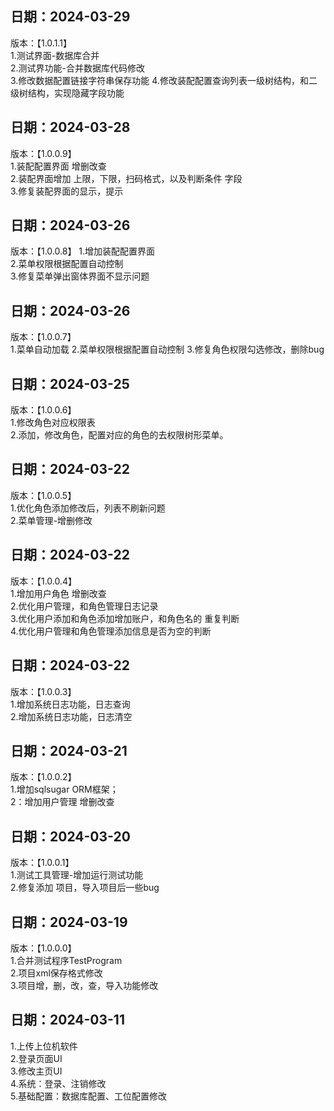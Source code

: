## 日期：2024-03-29   
版本：【1.0.1.1】  
1.测试界面-数据库合并  
2.测试界功能-合并数据库代码修改   
3.修改数据配置链接字符串保存功能
4.修改装配配置查询列表一级树结构，和二级树结构，实现隐藏字段功能  


## 日期：2024-03-28   
版本：【1.0.0.9】  
1.装配配置界面 增删改查  
2.装配界面增加 上限，下限，扫码格式，以及判断条件 字段   
3.修复装配界面的显示，提示  

## 日期：2024-03-26   
版本：【1.0.0.8】 
1.增加装配配置界面  
2.菜单权限根据配置自动控制  
3.修复菜单弹出窗体界面不显示问题  

## 日期：2024-03-26   
版本：【1.0.0.7】  
1.菜单自动加载
2.菜单权限根据配置自动控制
3.修复角色权限勾选修改，删除bug

## 日期：2024-03-25   
版本：【1.0.0.6】  
1.修改角色对应权限表  
2.添加，修改角色，配置对应的角色的去权限树形菜单。  

## 日期：2024-03-22   
版本：【1.0.0.5】  
1.优化角色添加修改后，列表不刷新问题  
2.菜单管理-增删修改  


## 日期：2024-03-22   
版本：【1.0.0.4】  
1.增加用户角色 增删改查  
2.优化用户管理，和角色管理日志记录  
3.优化用户添加和角色添加增加账户，和角色名的 重复判断  
4.优化用户管理和角色管理添加信息是否为空的判断  
 
## 日期：2024-03-22   
版本：【1.0.0.3】  
1.增加系统日志功能，日志查询  
2.增加系统日志功能，日志清空  

## 日期：2024-03-21    
版本：【1.0.0.2】  
1.增加sqlsugar ORM框架；  
2：增加用户管理 增删改查  

## 日期：2024-03-20    
版本：【1.0.0.1】    
1.测试工具管理-增加运行测试功能  
2.修复添加 项目，导入项目后一些bug    

## 日期：2024-03-19   
版本：【1.0.0.0】  
1.合并测试程序TestProgram  
2.项目xml保存格式修改   
3.项目增，删，改，查，导入功能修改 

## 日期：2024-03-11 
1.上传上位机软件  
2.登录页面UI  
3.修改主页UI  
4.系统：登录、注销修改  
5.基础配置：数据库配置、工位配置修改  
